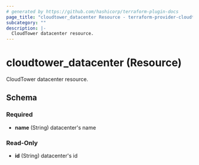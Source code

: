 ```yaml
---
# generated by https://github.com/hashicorp/terraform-plugin-docs
page_title: "cloudtower_datacenter Resource - terraform-provider-cloudtower"
subcategory: ""
description: |-
  CloudTower datacenter resource.
---
```


# cloudtower_datacenter (Resource)

CloudTower datacenter resource.



<!-- schema generated by tfplugindocs -->
## Schema

### Required

- **name** (String) datacenter's name

### Read-Only

- **id** (String) datacenter's id


